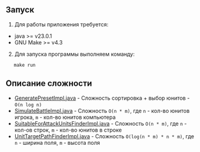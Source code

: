 ## Запуск
1. Для работы приложения требуется:
- java >= v23.0.1
- GNU Make >= v4.3


2. Для запуска программы выполняем команду:
```
   make run
```

## Описание сложности
- [GeneratePresetImpl.java](src%2Fprograms%2FGeneratePresetImpl.java) - Сложность сортировка + выбор юнитов - `O(n log n)`
- [SimulateBattleImpl.java](src%2Fprograms%2FSimulateBattleImpl.java) - Сложность `O(n * m)`, где `n` - кол-во юнитов игрока, `m` - кол-во юнитов компьютера
- [SuitableForAttackUnitsFinderImpl.java](src%2Fprograms%2FSuitableForAttackUnitsFinderImpl.java) - Сложность `O(n * m)`, где `n` - кол-ов строк, `m` - кол-во юнитов в строке
- [UnitTargetPathFinderImpl.java](src%2Fprograms%2FUnitTargetPathFinderImpl.java) - Сложность `O(log(n * m) * n * m)`, где `n` - ширина поля, `m` - высота поля